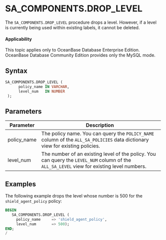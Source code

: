 SA_COMPONENTS.DROP_LEVEL
=============================================

The `SA_COMPONENTS.DROP_LEVEL` procedure drops a level. However, if a level is currently being used within existing labels, it cannot be deleted.

  <main id="notice" >
    <h4>Applicability</h4>
    <p>This topic applies only to OceanBase Database Enterprise Edition. OceanBase Database Community Edition provides only the MySQL mode. </p>
  </main>

Syntax
-----------

```sql
SA_COMPONENTS.DROP_LEVEL (
      policy_name IN VARCHAR,
      level_num   IN NUMBER
 );
```



Parameters
-------------



| **Parameter** | **Description** |
|-------------|------------------------------------------------------------|
| policy_name | The policy name. You can query the `POLICY_NAME` column of the `ALL_SA_POLICIES` data dictionary view for existing policies.  |
| level_num | The number of an existing level of the policy. You can query the `LEVEL_NUM` column of the `ALL_SA_LEVEL` view for existing level numbers.  |



Examples
-----------

The following example drops the level whose number is 500 for the `shield_agent_policy` policy:

```sql
BEGIN
   SA_COMPONENTS.DROP_LEVEL (
     policy_name     => 'shield_agent_policy',
     level_num       => 500);
END;
/
```




